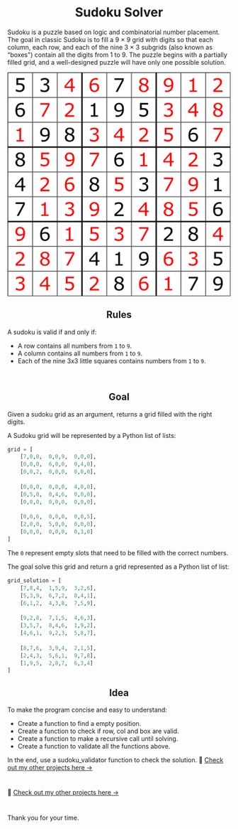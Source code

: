 <h1 align="center">Sudoku Solver</h1>

Sudoku is a puzzle based on logic and combinatorial number placement. The goal in classic Sudoku is to fill a 9 × 9 grid with digits so that each column, each row, and each of the nine 3 × 3 subgrids (also known as “boxes") contain all the digits from 1 to 9. The puzzle begins with a partially filled grid, and a well-designed puzzle will have only one possible solution.

<img align="center" src="https://github.com/KawasakiLucas/sudoku-checker-solver/blob/master/Sudoku_Puzzle.png">

<h2 align="center">Rules</h2>

A sudoku is valid if and only if:

- A row contains all numbers from `1` to `9`.
- A column contains all numbers from `1` to `9`.
- Each of the nine 3x3 little squares contains numbers from `1` to `9`.

<br />

<h2 align="center">Goal</h2>

Given a sudoku grid as an argument, returns a grid filled with the right digits.

A Sudoku grid will be represented by a Python list of lists:

```python
grid = [
    [7,0,0,  0,0,9,  0,0,0],
    [0,0,0,  6,0,0,  0,4,0],
    [0,0,2,  0,0,0,  0,0,0],

    [0,0,0,  0,0,0,  4,0,0],
    [0,5,0,  0,4,6,  0,0,0],
    [0,0,0,  0,0,0,  0,0,0],

    [0,0,6,  0,0,0,  0,0,5],
    [2,0,0,  5,0,0,  0,0,0],
    [0,0,0,  0,0,0,  0,3,0]
]
```

The `0` represent empty slots that need to be filled with the correct numbers.

The goal solve this grid and return a grid represented as a Python list of list:

```python
grid_solution = [
    [7,8,4,  1,5,9,  3,2,6],
    [5,3,9,  6,7,2,  8,4,1],
    [6,1,2,  4,3,8,  7,5,9],

    [9,2,8,  7,1,5,  4,6,3],
    [3,5,7,  8,4,6,  1,9,2],
    [4,6,1,  9,2,3,  5,8,7],

    [8,7,6,  3,9,4,  2,1,5],
    [2,4,3,  5,6,1,  9,7,8],
    [1,9,5,  2,8,7,  6,3,4]
]
```


<h2 align="center">Idea</h2>

To make the program concise and easy to understand:

- Create a function to find a empty position.
- Create a function to check if row, col and box are valid.
- Create a function to make a recursive call until solving.
- Create a function to validate all the functions above.

In the end, use a sudoku_validator function to check the solution.
🔗 [Check out my other projects here ->](https://github.com/KawasakiLucas/sudoku-checker-solver)

#

🔗 [Check out my other projects here ->](https://github.com/KawasakiLucas/portfolio)

#

Thank you for your time.
